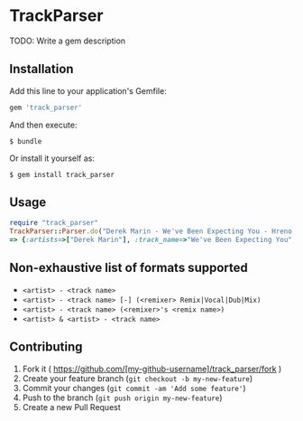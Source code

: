 # TrackParser

TODO: Write a gem description

## Installation

Add this line to your application's Gemfile:

```ruby
gem 'track_parser'
```

And then execute:

    $ bundle

Or install it yourself as:

    $ gem install track_parser

## Usage

```ruby
require "track_parser"
TrackParser::Parser.do("Derek Marin - We've Been Expecting You - Hreno's Deep Pockets Dub")
=> {:artists=>["Derek Marin"], :track_name=>"We've Been Expecting You", :remixer=>"Hreno", :remix_name=>"Deep Pockets Dub"}
```

## Non-exhaustive list of formats supported

* `<artist> - <track name>`
* `<artist> - <track name> [-] (<remixer> Remix|Vocal|Dub|Mix)`
* `<artist> - <track name> (<remixer>'s <remix name>)`
* `<artist> & <artist> - <track name>`

## Contributing

1. Fork it ( https://github.com/[my-github-username]/track_parser/fork )
2. Create your feature branch (`git checkout -b my-new-feature`)
3. Commit your changes (`git commit -am 'Add some feature'`)
4. Push to the branch (`git push origin my-new-feature`)
5. Create a new Pull Request
